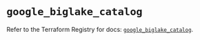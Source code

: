 # `google_biglake_catalog`

Refer to the Terraform Registry for docs: [`google_biglake_catalog`](https://registry.terraform.io/providers/hashicorp/google/6.49.2/docs/resources/biglake_catalog).
